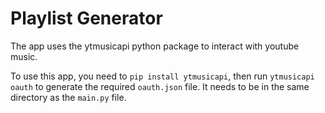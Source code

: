 # Playlist Generator

The app uses the ytmusicapi python package to interact with youtube music.

To use this app, you need to `pip install ytmusicapi`, then run `ytmusicapi oauth` to generate
the required `oauth.json` file. It needs to be in the same directory as the `main.py` file.